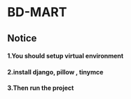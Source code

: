 # BD-MART

## Notice
#### 1.You should setup virtual environment
#### 2.install django, pillow , tinymce
#### 3.Then run the project

